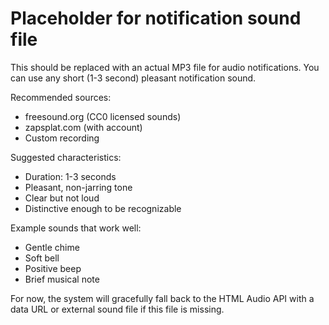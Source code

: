 # Placeholder for notification sound file

This should be replaced with an actual MP3 file for audio notifications.
You can use any short (1-3 second) pleasant notification sound.

Recommended sources:

- freesound.org (CC0 licensed sounds)
- zapsplat.com (with account)
- Custom recording

Suggested characteristics:

- Duration: 1-3 seconds
- Pleasant, non-jarring tone
- Clear but not loud
- Distinctive enough to be recognizable

Example sounds that work well:

- Gentle chime
- Soft bell
- Positive beep
- Brief musical note

For now, the system will gracefully fall back to the HTML Audio API
with a data URL or external sound file if this file is missing.
